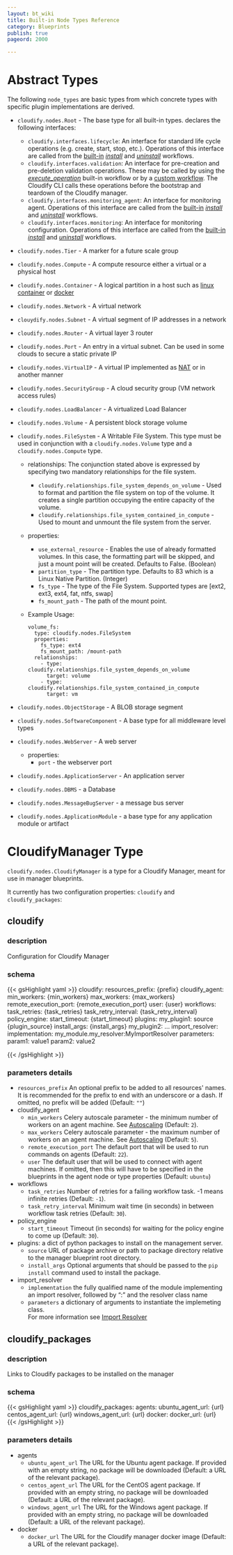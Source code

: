 ```yaml
---
layout: bt_wiki
title: Built-in Node Types Reference
category: Blueprints
publish: true
pageord: 2000

---
```


# Abstract Types
The following `node_types` are basic types from which concrete types with specific plugin implementations are derived.

* `cloudify.nodes.Root` - The base type for all built-in types. declares the following interfaces:

  - `cloudify.interfaces.lifecycle`: An interface for standard life cycle operations (e.g. create, start, stop, etc.). Operations of this interface are called from the [built-in](workflows-built-in.html) [*install*](workflows-built-in.html#the-install-worklow) and [*uninstall*](workflows-built-in.html#the-uninstall-worklow) workflows.
  - `cloudify.interfaces.validation`: An interface for pre-creation and pre-deletion validation operations. These may be called by using the [*execute_operation*](workflows-built-in.html#the-execute-operation-worklow) built-in workflow or by a [custom workflow](workflows-authoring.html). The Cloudify CLI calls these operations before the bootstrap and teardown of the Cloudify manager.
  - `cloudify.interfaces.monitoring_agent`: An interface for monitoring agent. Operations of this interface are called from the [built-in](workflows-built-in.html) [*install*](workflows-built-in.html#the-install-worklow) and [*uninstall*](workflows-built-in.html#the-uninstall-worklow) workflows.
  - `cloudify.interfaces.monitoring`: An interface for monitoring configuration. Operations of this interface are called from the [built-in](workflows-built-in.html) [*install*](workflows-built-in.html#the-install-worklow) and [*uninstall*](workflows-built-in.html#the-uninstall-worklow) workflows.

* `cloudify.nodes.Tier` - A marker for a future scale group

* `cloudify.nodes.Compute` - A compute resource either a virtual or a physical host


* `cloudify.nodes.Container` - A logical partition in a host such as [linux container](http://en.wikipedia.org/wiki/LXC) or [docker](https://www.docker.io/)

* `cloudify.nodes.Network` - A virtual network

* `clouydify.nodes.Subnet` - A virtual segment of IP addresses in a network

* `cloudify.nodes.Router` - A virtual layer 3 router

* `cloudify.nodes.Port` - An entry in a virtual subnet. Can be used in some clouds to secure a static private IP

* `cloudify.nodes.VirtualIP` - A virtual IP implemented as [NAT](http://en.wikipedia.org/wiki/Network_address_translation) or in another manner

* `cloudify.nodes.SecurityGroup` - A cloud security group (VM network access rules)

* `cloudify.nodes.LoadBalancer` - A virtualized Load Balancer

* `cloudify.nodes.Volume` - A persistent block storage volume

* `cloudify.nodes.FileSystem` - A Writable File System. This type must be used in conjunction with a `cloudify.nodes.Volume` type and a `cloudify.nodes.Compute` type.
    * relationships: The conjunction stated above is expressed by specifying two mandatory relationships for the file system.
        * `cloudify.relationships.file_system_depends_on_volume` - Used to format and partition the file system on top of the volume. It creates a single partition occupying the entire capacity of the volume.
        * `cloudify.relationships.file_system_contained_in_compute` - Used to mount and unmount the file system from the server.
    * properties:
        * `use_external_resource` - Enables the use of already formatted volumes. In this case, the formatting part will be skipped, and just a mount point will be created. Defaults to False. (Boolean)
        * `partition_type` - The partition type. Defaults to 83 which is a Linux Native Partition. (Integer)
        * `fs_type` - The type of the File System. Supported types are [ext2, ext3, ext4, fat, ntfs, swap]
        * `fs_mount_path` - The path of the mount point.
    * Example Usage:

          volume_fs:
            type: cloudify.nodes.FileSystem
            properties:
              fs_type: ext4
              fs_mount_path: /mount-path
            relationships:
              - type: cloudify.relationships.file_system_depends_on_volume
                target: volume
              - type: cloudify.relationships.file_system_contained_in_compute
                target: vm

* `cloudify.nodes.ObjectStorage` - A BLOB storage segment

* `cloudify.nodes.SoftwareComponent` - A base type for all middleware level types

* `cloudify.nodes.WebServer` - A web server
    * properties:
        * `port` - the webserver port

* `cloudify.nodes.ApplicationServer` - An application server

* `cloudify.nodes.DBMS` - a Database

* `cloudify.nodes.MessageBugServer` - a message bus server

* `cloudify.nodes.ApplicationModule` - a base type for any application module or artifact



# CloudifyManager Type

`cloudify.nodes.CloudifyManager` is a type for a Cloudify Manager, meant for use in manager blueprints.

It currently has two configuration properties: `cloudify` and `cloudify_packages`:

## cloudify

### description
Configuration for Cloudify Manager

### schema
{{< gsHighlight  yaml  >}}
cloudify:
    resources_prefix: {prefix}
    cloudify_agent:
        min_workers: {min_workers}
        max_workers: {max_workers}
        remote_execution_port: {remote_execution_port}
        user: {user}
    workflows:
        task_retries: {task_retries}
        task_retry_interval: {task_retry_interval}
    policy_engine:
        start_timeout: {start_timeout}
    plugins:
        my_plugin1:
            source {plugin_source}
            install_args: {install_args}
        my_plugin2:
            ...
	import_resolver:
	    implementation: my_module.my_resolver:MyImportResolver
		parameters:
		    param1: value1
			param2: value2

{{< /gsHighlight >}}

### parameters details
* `resources_prefix` An optional prefix to be added to all resources' names. It is recommended for the prefix to end with an underscore or a dash. If omitted, no prefix will be added (Default: `""`)
* cloudify_agent
  * `min_workers` Celery autoscale parameter - the minimum number of workers on an agent machine. See [Autoscaling](http://docs.celeryproject.org/en/latest/userguide/workers.html#autoscaling) (Default: `2`).
  * `max_workers` Celery autoscale parameter - the maximum number of workers on an agent machine. See [Autoscaling](http://docs.celeryproject.org/en/latest/userguide/workers.html#autoscaling) (Default: `5`).
  * `remote_execution_port` The default port that will be used to run commands on agents (Default: `22`).
  * `user` The default user that will be used to connect with agent machines. If omitted, then this will have to be specified in the blueprints in the agent node or type properties (Default: `ubuntu`)
* workflows
  * `task_retries` Number of retries for a failing workflow task. -1 means infinite retries (Default: `-1`).
  * `task_retry_interval` Minimum wait time (in seconds) in between workflow task retries (Default: `30`).
* policy_engine
  * `start_timeout` Timeout (in seconds) for waiting for the policy engine to come up (Default: `30`).
* plugins: a dict of python packages to install on the management server.
  * `source` URL of package archive or path to package directory relative to the manager blueprint root directory.
  * `install_args` Optional arguments that should be passed to the `pip install` command used to install the package.
* import_resolver
  * `implementation` the fully qualified name of the module implementing an import resolver, followed by “:” and the resolver class name
  * `parameters` a dictionary of arguments to instantiate the implemeting class.
  <br>For more information see [Import Resolver](blueprints-import-resolver.html)

## cloudify_packages

### description
Links to Cloudify packages to be installed on the manager

### schema
{{< gsHighlight  yaml  >}}
cloudify_packages:
    agents:
        ubuntu_agent_url: {url}
        centos_agent_url: {url}
        windows_agent_url: {url}
    docker:
        docker_url: {url}
{{< /gsHighlight >}}

### parameters details

* agents
  * `ubuntu_agent_url` The URL for the Ubuntu agent package. If provided with an empty string, no package will be downloaded (Default: a URL of the relevant package).
  * `centos_agent_url` The URL for the CentOS agent package. If provided with an empty string, no package will be downloaded (Default: a URL of the relevant package).
  * `windows_agent_url` The URL for the Windows agent package. If provided with an empty string, no package will be downloaded (Default: a URL of the relevant package).
* docker
  * `docker_url` The URL for the Cloudify manager docker image (Default: a URL of the relevant package).